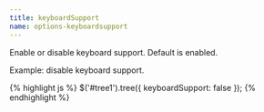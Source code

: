 ```yaml
---
title: keyboardSupport
name: options-keyboardsupport
---
```


Enable or disable keyboard support. Default is enabled.

Example: disable keyboard support.

{% highlight js %}
$('#tree1').tree({
    keyboardSupport: false
});
{% endhighlight %}
